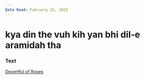 ```yaml
---
Date Read: February 25, 2022
---
```


# kya din the vuh kih yan bhi dil-e aramidah tha

### Text
[Desertful of Roses](http://www.columbia.edu/itc/mealac/pritchett/00garden/01c/0115/index_0115.html)

